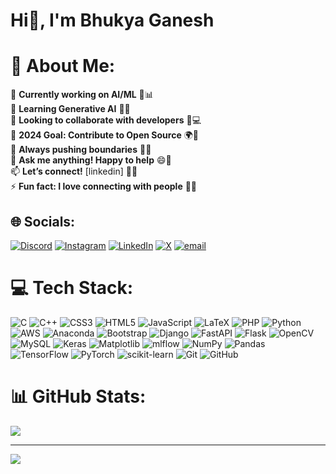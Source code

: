 # Hi👋, I'm Bhukya Ganesh

# 💫 About Me:
🔭 **Currently working on AI/ML** 🤖📊  <br>🌱 **Learning Generative AI** 🎨🤖  <br>👯 **Looking to collaborate with developers** 🤝💻  <br>🥅 **2024 Goal: Contribute to Open Source** 🌍📂  <br>🧗 **Always pushing boundaries** 🚀🔥  <br>💬 **Ask me anything! Happy to help** 😄📣  <br>📫 **Let’s connect!** [linkedin] 🤝🌐  <br>⚡ **Fun fact: I love connecting with people** 🙌🌟


## 🌐 Socials:
[![Discord](https://img.shields.io/badge/Discord-%237289DA.svg?logo=discord&logoColor=white)](https://discord.gg/bhukya_7) [![Instagram](https://img.shields.io/badge/Instagram-%23E4405F.svg?logo=Instagram&logoColor=white)](https://instagram.com/ganesh_bhukya7) [![LinkedIn](https://img.shields.io/badge/LinkedIn-%230077B5.svg?logo=linkedin&logoColor=white)](https://linkedin.com/in/bhukya-ganesh/) [![X](https://img.shields.io/badge/X-black.svg?logo=X&logoColor=white)](https://x.com/bhukya_32) [![email](https://img.shields.io/badge/Email-D14836?logo=gmail&logoColor=white)](mailto:bhukyaganeshapple7@gmail.com) 

# 💻 Tech Stack:
![C](https://img.shields.io/badge/c-%2300599C.svg?style=for-the-badge&logo=c&logoColor=white) ![C++](https://img.shields.io/badge/c++-%2300599C.svg?style=for-the-badge&logo=c%2B%2B&logoColor=white) ![CSS3](https://img.shields.io/badge/css3-%231572B6.svg?style=for-the-badge&logo=css3&logoColor=white) ![HTML5](https://img.shields.io/badge/html5-%23E34F26.svg?style=for-the-badge&logo=html5&logoColor=white) ![JavaScript](https://img.shields.io/badge/javascript-%23323330.svg?style=for-the-badge&logo=javascript&logoColor=%23F7DF1E) ![LaTeX](https://img.shields.io/badge/latex-%23008080.svg?style=for-the-badge&logo=latex&logoColor=white) ![PHP](https://img.shields.io/badge/php-%23777BB4.svg?style=for-the-badge&logo=php&logoColor=white) ![Python](https://img.shields.io/badge/python-3670A0?style=for-the-badge&logo=python&logoColor=ffdd54) ![AWS](https://img.shields.io/badge/AWS-%23FF9900.svg?style=for-the-badge&logo=amazon-aws&logoColor=white) ![Anaconda](https://img.shields.io/badge/Anaconda-%2344A833.svg?style=for-the-badge&logo=anaconda&logoColor=white) ![Bootstrap](https://img.shields.io/badge/bootstrap-%238511FA.svg?style=for-the-badge&logo=bootstrap&logoColor=white) ![Django](https://img.shields.io/badge/django-%23092E20.svg?style=for-the-badge&logo=django&logoColor=white) ![FastAPI](https://img.shields.io/badge/FastAPI-005571?style=for-the-badge&logo=fastapi) ![Flask](https://img.shields.io/badge/flask-%23000.svg?style=for-the-badge&logo=flask&logoColor=white) ![OpenCV](https://img.shields.io/badge/opencv-%23white.svg?style=for-the-badge&logo=opencv&logoColor=white) ![MySQL](https://img.shields.io/badge/mysql-4479A1.svg?style=for-the-badge&logo=mysql&logoColor=white) ![Keras](https://img.shields.io/badge/Keras-%23D00000.svg?style=for-the-badge&logo=Keras&logoColor=white) ![Matplotlib](https://img.shields.io/badge/Matplotlib-%23ffffff.svg?style=for-the-badge&logo=Matplotlib&logoColor=black) ![mlflow](https://img.shields.io/badge/mlflow-%23d9ead3.svg?style=for-the-badge&logo=numpy&logoColor=blue) ![NumPy](https://img.shields.io/badge/numpy-%23013243.svg?style=for-the-badge&logo=numpy&logoColor=white) ![Pandas](https://img.shields.io/badge/pandas-%23150458.svg?style=for-the-badge&logo=pandas&logoColor=white) ![TensorFlow](https://img.shields.io/badge/TensorFlow-%23FF6F00.svg?style=for-the-badge&logo=TensorFlow&logoColor=white) ![PyTorch](https://img.shields.io/badge/PyTorch-%23EE4C2C.svg?style=for-the-badge&logo=PyTorch&logoColor=white) ![scikit-learn](https://img.shields.io/badge/scikit--learn-%23F7931E.svg?style=for-the-badge&logo=scikit-learn&logoColor=white) ![Git](https://img.shields.io/badge/git-%23F05033.svg?style=for-the-badge&logo=git&logoColor=white) ![GitHub](https://img.shields.io/badge/github-%23121011.svg?style=for-the-badge&logo=github&logoColor=white)
# 📊 GitHub Stats:
<!--![](https://github-readme-stats.vercel.app/api?username=Bhukya7&theme=dark&hide_border=false&include_all_commits=true&count_private=true)<br/>
![](https://nirzak-streak-stats.vercel.app/?user=Bhukya7&theme=dark&hide_border=false)<br/> -->
![](https://github-readme-stats.vercel.app/api/top-langs/?username=Bhukya7&theme=dark&hide_border=false&include_all_commits=true&count_private=true&layout=compact)

---
[![](https://visitcount.itsvg.in/api?id=Bhukya7&icon=0&color=0)](https://visitcount.itsvg.in)

<!-- Proudly created with GPRM ( https://gprm.itsvg.in ) -->
